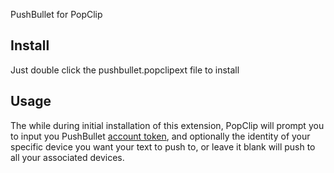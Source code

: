 PushBullet for PopClip

## Install

Just double click the pushbullet.popclipext file to install

## Usage

The while during initial installation of this extension, PopClip will prompt you to input you PushBullet [account token](https://www.pushbullet.com/#settings), and optionally the identity of your specific device you want your text to push to, or leave it blank will push to all your associated devices.
